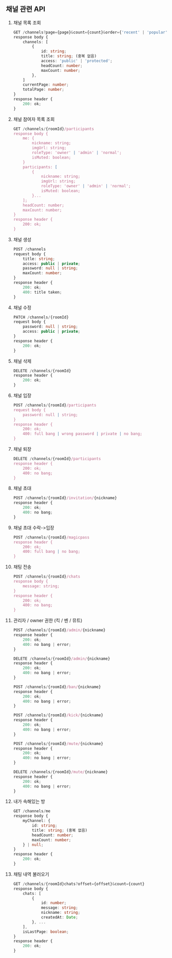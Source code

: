 ## 채널 관련 API

1.  채널 목록 조회

    ```ts
    GET /channels?page={page}&count={count}&order={'recent' | 'popular'}&keyword={keyword | null}
    response body {
    	channels: [
    		{
    			id: string;
    			title: string; (중복 없음)
    			access: 'public' | 'protected';
    			headCount: number;
    			maxCount: number;
    		},
    	]
    	currentPage: number;
    	totalPage: number;
    }
    response header {
    	200: ok;
    }
    ```

2.  채널 참여자 목록 조회

    ```ts
    GET /channels/{roomId}/participants
    response body {
    	me: {
    		nickname: string;
    		imgUrl: string;
    		roleType: 'owner' | 'admin' | 'normal';
    		isMuted: boolean;
    	}
    	participants: [
    		{
    			nickname: string;
    			imgUrl: string;
    			roleType: 'owner' | 'admin' | 'normal';
    			isMuted: boolean;
    		}...
    	];
    	headCount: number;
    	maxCount: number;
    }
    response header {
    	200: ok;
    }
    ```

3.  채널 생성

    ```ts
    POST /channels
    request body {
    	title: string;
    	access: public | private;
    	password: null | string;
    	maxCount: number;
    }
    response header {
    	200: ok;
    	400: title taken;
    }
    ```

4.  채널 수정

    ```ts
    PATCH /channels/{roomId}
    request body {
    	password: null | string;
    	access: public | private;
    }
    response header {
    	200: ok;
    }
    ```

5.  채널 삭제

    ```ts
    DELETE /channels/{roomId}
    response header {
    	200: ok;
    }
    ```

6.  채널 입장

    ```ts
    POST /channels/{roomId}/participants
    request body {
        password: null | string;
    }
    response header {
    	200: ok;
    	400: full bang | wrong password | private | no bang;
    }
    ```

7.  채널 퇴장

    ```ts
    DELETE /channels/{roomId}/participants
    response header {
    	200: ok;
    	400: no bang;
    }
    ```

8.  채널 초대

    ```ts
    POST /channels/{roomId}/invitation/{nickname}
    response header {
    	200: ok;
    	400: no bang;
    }
    ```

9.  채널 초대 수락->입장

    ```ts
    POST /channels/{roomId}/magicpass
    response header {
    	200: ok;
        400: full bang | no bang;
    }
    ```

10. 채팅 전송

    ```ts
    POST /channels/{roomId}/chats
    response body {
    	message: string;
    }
    response header {
    	200: ok;
    	400: no bang;
    }
    ```

11. 관리자 / owner 권한 (킥 / 벤 / 뮤트)

    ```ts
    POST /channels/{roomId}/admin/{nickname}
    response header {
    	200: ok;
    	400: no bang | error;
    }
    ```

    ```ts
    DELETE /channels/{roomId}/admin/{nickname}
    response header {
    	200: ok;
    	400: no bang | error;
    }
    ```
   
    ```ts
    POST /channels/{roomId}/ban/{nickname}
    response header {
    	200: ok;
    	400: no bang | error;
    }
    ```

    ```ts
    POST /channels/{roomId}/kick/{nickname}
    response header {
    	200: ok;
    	400: no bang | error;
    }
    ```

    ```ts
    POST /channels/{roomId}/mute/{nickname}
    response header {
    	200: ok;
    	400: no bang | error;
    }
    ```

    ```ts
    DELETE /channels/{roomId}/mute/{nickname}
    response header {
    	200: ok;
    	400: no bang | error;
    }
    ```

12. 내가 속해있는 방

    ```ts
    GET /channels/me
    response body {
    	myChannel: {
    		id: string;
    		title: string; (중복 없음)
    		headCount: number;
    		maxCount: number;
    	} | null;
    }
    response header {
    	200: ok;
    }
    ```
    
13. 채팅 내역 불러오기
	```ts
	GET /channels/{roomId}chats?offset={offset}&count={count}
	response body {
		chats: [
			{
				id: number;
				message: string;
				nickname: string;
				createdAt: Date;
			}, ...
		],
		isLastPage: boolean;
	}
	response header {
		200: ok;
	}
	```
	

 
